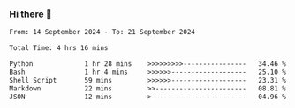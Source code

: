 ### Hi there 👋

<!--
**ututono/ututono** is a ✨ _special_ ✨ repository because its `README.md` (this file) appears on your GitHub profile.

Here are some ideas to get you started:

- 🔭 I’m currently working on ...
- 🌱 I’m currently learning ...
- 👯 I’m looking to collaborate on ...
- 🤔 I’m looking for help with ...
- 💬 Ask me about ...
- 📫 How to reach me: ...
- 😄 Pronouns: ...
- ⚡ Fun fact: ...
-->



<!--START_SECTION:waka-->

```txt
From: 14 September 2024 - To: 21 September 2024

Total Time: 4 hrs 16 mins

Python             1 hr 28 mins    >>>>>>>>>----------------   34.46 %
Bash               1 hr 4 mins     >>>>>>-------------------   25.10 %
Shell Script       59 mins         >>>>>>-------------------   23.31 %
Markdown           22 mins         >>-----------------------   08.81 %
JSON               12 mins         >------------------------   04.96 %
```

<!--END_SECTION:waka-->
